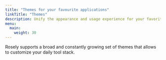 ```yaml
---
title: "Themes for your favourite applications"
linkTitle: "Themes"
description: Unify the appearance and usage experience for your favorite applications — from code editors, shell terminals to modern UIs and libraries.
menu:
  main:
    weight: 30
---
```


Rosely supports a broad and constantly growing set of themes that allows to customize your daily tool stack.